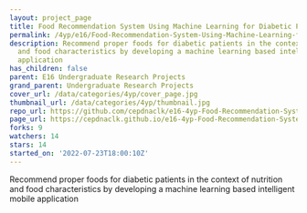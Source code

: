 ```yaml
---
layout: project_page
title: Food Recommendation System Using Machine Learning for Diabetic Patients
permalink: /4yp/e16/Food-Recommendation-System-Using-Machine-Learning-for-Diabetic-Patients/
description: Recommend proper foods for diabetic patients in the context of nutrition
  and food characteristics by developing a machine learning based intelligent mobile
  application
has_children: false
parent: E16 Undergraduate Research Projects
grand_parent: Undergraduate Research Projects
cover_url: /data/categories/4yp/cover_page.jpg
thumbnail_url: /data/categories/4yp/thumbnail.jpg
repo_url: https://github.com/cepdnaclk/e16-4yp-Food-Recommendation-System-Using-Machine-Learning-for-Diabetic-Patients
page_url: https://cepdnaclk.github.io/e16-4yp-Food-Recommendation-System-Using-Machine-Learning-for-Diabetic-Patients
forks: 9
watchers: 14
stars: 14
started_on: '2022-07-23T18:00:10Z'
---
```


Recommend proper foods for diabetic patients in the context of nutrition and food characteristics by developing a machine learning based intelligent mobile application